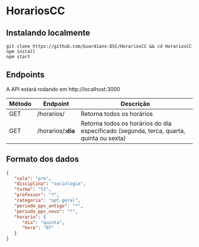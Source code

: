 # HorariosCC

## Instalando localmente
`git clone https://github.com/Guardians-DSC/HorariosCC && cd HorariosCC`  
`npm install`  
`npm start`  

## Endpoints
A API estará rodando em http://localhost:3000  


Método | Endpoint           | Descrição
-------|--------------------|-------------
GET    | /horarios/         | Retorna todos os horários
GET    | /horarios/**:dia** | Retorna todos os horários do dia especificado (segunda, terca, quarta, quinta ou sexta)

## Formato dos dados
```json
{
   "sala": "pre",
   "disciplina": "sociologia",
   "turma": "t1",
   "professor": "?",
   "categoria": "opt-geral",
   "periodo_ppc_antigo": "*",
   "periodo_ppc_novo": "*",
   "horario": {
      "dia": "quinta",
      "hora": "07"
   }
}
```
